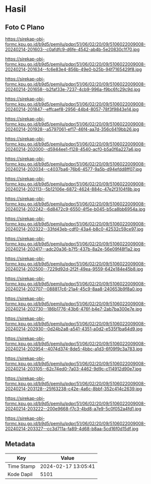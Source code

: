 # Hasil

## Foto C Plano

https://sirekap-obj-formc.kpu.go.id/b9d5/pemilu/pdpr/51/06/02/20/09/5106022009008-20240214-201603--c0afdfc9-d6fe-4542-ab4b-5e20830c1f70.jpg

https://sirekap-obj-formc.kpu.go.id/b9d5/pemilu/pdpr/51/06/02/20/09/5106022009008-20240214-201634--fc6e83e4-856b-49e0-b25b-94f7165429f8.jpg

https://sirekap-obj-formc.kpu.go.id/b9d5/pemilu/pdpr/51/06/02/20/09/5106022009008-20240214-201658--b2faf33e-7237-4cb9-996a-f9bc6fc29c9d.jpg

https://sirekap-obj-formc.kpu.go.id/b9d5/pemilu/pdpr/51/06/02/20/09/5106022009008-20240214-201847--effcaef8-2956-44b4-8057-78f3f9843e14.jpg

https://sirekap-obj-formc.kpu.go.id/b9d5/pemilu/pdpr/51/06/02/20/09/5106022009008-20240214-201928--a5797061-ef17-46f4-aa7d-356c6419bb26.jpg

https://sirekap-obj-formc.kpu.go.id/b9d5/pemilu/pdpr/51/06/02/20/09/5106022009008-20240214-202000--d5944ee1-f128-4540-acf0-b5a0f6a227a6.jpg

https://sirekap-obj-formc.kpu.go.id/b9d5/pemilu/pdpr/51/06/02/20/09/5106022009008-20240214-202034--c4037ba6-76b6-4577-9a5b-d94efdd8ff07.jpg

https://sirekap-obj-formc.kpu.go.id/b9d5/pemilu/pdpr/51/06/02/20/09/5106022009008-20240214-202113--5b12106e-6872-4624-884c-47e2f3104f8b.jpg

https://sirekap-obj-formc.kpu.go.id/b9d5/pemilu/pdpr/51/06/02/20/09/5106022009008-20240214-202242--6d8472c9-6550-4f5e-b045-b5ca8bb6954a.jpg

https://sirekap-obj-formc.kpu.go.id/b9d5/pemilu/pdpr/51/06/02/20/09/5106022009008-20240214-202322--33fd43eb-cdf0-43a4-b8c0-42532c59ce97.jpg

https://sirekap-obj-formc.kpu.go.id/b9d5/pemilu/pdpr/51/06/02/20/09/5106022009008-20240214-202417--adc20a36-b7f5-437b-8a2e-56e09f48f1a2.jpg

https://sirekap-obj-formc.kpu.go.id/b9d5/pemilu/pdpr/51/06/02/20/09/5106022009008-20240214-202500--7229d92d-2f2f-49ea-9559-642e184e45b8.jpg

https://sirekap-obj-formc.kpu.go.id/b9d5/pemilu/pdpr/51/06/02/20/09/5106022009008-20240214-202707--088817c6-21a4-45c9-8aa8-240653b9f8a0.jpg

https://sirekap-obj-formc.kpu.go.id/b9d5/pemilu/pdpr/51/06/02/20/09/5106022009008-20240214-202730--186b1776-43b6-476f-b4e7-2ab7ba300e7e.jpg

https://sirekap-obj-formc.kpu.go.id/b9d5/pemilu/pdpr/51/06/02/20/09/5106022009008-20240214-202930--0d24b2a8-a541-4351-a0d2-e535f1ba64d9.jpg

https://sirekap-obj-formc.kpu.go.id/b9d5/pemilu/pdpr/51/06/02/20/09/5106022009008-20240214-202954--4074d374-8de5-4bbc-a1d3-6f09f9c3a783.jpg

https://sirekap-obj-formc.kpu.go.id/b9d5/pemilu/pdpr/51/06/02/20/09/5106022009008-20240214-203105--62c74ed0-7a03-4462-9d9c-c114912d90e7.jpg

https://sirekap-obj-formc.kpu.go.id/b9d5/pemilu/pdpr/51/06/02/20/09/5106022009008-20240214-203128--25f63238-c42e-4a6c-8bbf-352c414c2639.jpg

https://sirekap-obj-formc.kpu.go.id/b9d5/pemilu/pdpr/51/06/02/20/09/5106022009008-20240214-203222--200e9668-f7c3-4bd8-a7e9-5c0f052a4fd1.jpg

https://sirekap-obj-formc.kpu.go.id/b9d5/pemilu/pdpr/51/06/02/20/09/5106022009008-20240214-203327--cc3d711a-fa89-4d68-b8aa-5cd16f0d15df.jpg


## Metadata

| Key        | Value               |
| ---------- | ------------------- |
| Time Stamp | 2024-02-17 13:05:41 |
| Kode Dapil | 5101                |



